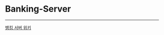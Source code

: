 # Banking-Server
___
[뱅킹 서버 위키](https://github.com/KTH-96/numble_banking_server/wiki/numble_bank_server)
